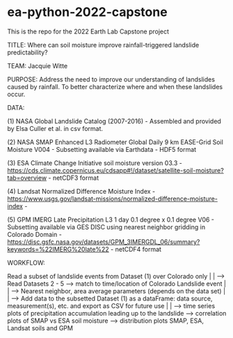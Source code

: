 # ea-python-2022-capstone
This is the repo for the 2022 Earth Lab Capstone project

TITLE: Where can soil moisture improve rainfall-triggered landslide predictability?

TEAM: Jacquie Witte

PURPOSE: Address the need to improve our understanding of landslides caused by rainfall. To better characterize
where and when these landslides occur.

DATA:

(1) NASA Global Landslide Catalog (2007-2016)
    - Assembled and provided by Elsa Culler et al. in csv format.

(2) NASA SMAP Enhanced L3 Radiometer Global Daily 9 km EASE-Grid Soil Moisture V004
    - Subsetting available via Earthdata
    - HDF5 format

(3) ESA Climate Change Initiative soil moisture version 03.3
    - https://cds.climate.copernicus.eu/cdsapp#!/dataset/satellite-soil-moisture?tab=overview
    - netCDF3 format

(4) Landsat Normalized Difference Moisture Index
    - https://www.usgs.gov/landsat-missions/normalized-difference-moisture-index
    - 

(5) GPM IMERG Late Precipitation L3 1 day 0.1 degree x 0.1 degree V06
    - Subsetting available via GES DISC using nearest neighbor gridding in Colorado Domain
    - https://disc.gsfc.nasa.gov/datasets/GPM_3IMERGDL_06/summary?keywords=%22IMERG%20late%22
    - netCDF4 format

WORKFLOW:

Read a subset of landslide events from Dataset (1) over Colorado only
       |
       |
       --> Read Datasets 2 - 5 --> match to time/location of Colorado Landslide event 
       	   	   	 |
			 |
			 --> Nearest neighbor, area average parameters (depends on the data set)
			 |
			 |
			 --> Add data to the subsetted Dataset (1) as a dataFrame:
			     	    data source, measurement(s), etc. and export as CSV for future use 
			     	    |
				    |
				    --> time series plots of precipitation accumulation leading up to the landslide
				    --> correlation plots of SMAP vs ESA soil moisture
				    --> distribution plots SMAP, ESA, Landsat soils and GPM

